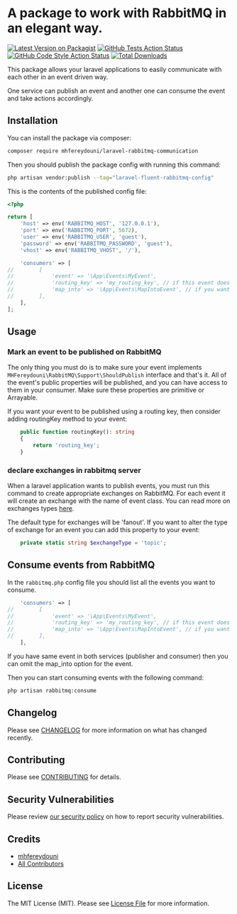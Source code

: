 # A package to work with RabbitMQ in an elegant way.

[![Latest Version on Packagist](https://img.shields.io/packagist/v/mhfereydouni/laravel-rabbitmq-communication.svg?style=flat-square)](https://packagist.org/packages/mhfereydouni/laravel-rabbitmq-communication)
[![GitHub Tests Action Status](https://img.shields.io/github/workflow/status/mhfereydouni/laravel-rabbitmq-communication/run-tests?label=tests)](https://github.com/mhfereydouni/laravel-rabbitmq-communication/actions?query=workflow%3Arun-tests+branch%3Amain)
[![GitHub Code Style Action Status](https://img.shields.io/github/workflow/statusmhfereydouni/laravel-rabbitmq-communication/Check%20&%20fix%20styling?label=code%20style)](https://github.com/mhfereydouni/laravel-rabbitmq-communication/actions?query=workflow%3A"Check+%26+fix+styling"+branch%3Amain)
[![Total Downloads](https://img.shields.io/packagist/dt/mhfereydouni/laravel-rabbitmq-communication.svg?style=flat-square)](https://packagist.org/packages/mhfereydouni/laravel-rabbitmq-communication)

This package allows your laravel applications to easily communicate with each other in an event driven way.

One service can publish an event and another one can consume the event and take actions accordingly.

## Installation

You can install the package via composer:

```bash
composer require mhfereydouni/laravel-rabbitmq-communication
```

Then you should publish the package config with running this command:

```bash
php artisan vendor:publish --tag="laravel-fluent-rabbitmq-config"
```

This is the contents of the published config file:

```php
<?php

return [
    'host' => env('RABBITMQ_HOST', '127.0.0.1'),
    'port' => env('RABBITMQ_PORT', 5672),
    'user' => env('RABBITMQ_USER', 'guest'),
    'password' => env('RABBITMQ_PASSWORD', 'guest'),
    'vhost' => env('RABBITMQ_VHOST', '/'),

    'consumers' => [
//        [
//            'event' => '\App\Events\MyEvent',
//            'routing_key' => 'my_routing_key', // if this event does not use routing key then remove this line
//            'map_into' => '\App\Events\MapIntoEvent', // if you want to use the same event then remove this line
//        ],
    ],
];
```

## Usage

### Mark an event to be published on RabbitMQ

The only thing you must do is to make sure your event implements `MHFereydouni\RabbitMQ\Support\ShouldPublish` interface
and that's it.
All of the event's public properties will be published, and you can have access to them in your consumer. Make sure these properties are primitive or Arrayable.

If you want your event to be published using a routing key, then consider adding routingKey method to your event:

```php
    public function routingKey(): string
    {
        return 'routing_key';
    }
```

### declare exchanges in rabbitmq server

When a laravel application wants to publish events, you must run this command to create appropriate exchanges on
RabbitMQ.
For each event it will create an exchange with the name of event class.
You can read more on exchanges types [here](https://www.rabbitmq.com/tutorials/amqp-concepts.html).

The default type for exchanges will be 'fanout'. If you want to alter the type of exchange for an event you can add this
property to your event:

```php
    private static string $exchangeType = 'topic';
```

## Consume events from RabbitMQ
In the `rabbitmq.php` config file you should list all the events you want to consume.

```php
    'consumers' => [
//        [
//            'event' => '\App\Events\MyEvent',
//            'routing_key' => 'my_routing_key', // if this event does not use routing key then remove this line
//            'map_into' => '\App\Events\MapIntoEvent', // if you want to use the same event then remove this line
//        ],
    ],
```
If you have same event in both services (publisher and consumer) then you can omit the map_into option for the event.

Then you can start consuming events with the following command:

```bash
php artisan rabbitmq:consume
```

## Changelog

Please see [CHANGELOG](CHANGELOG.md) for more information on what has changed recently.

## Contributing

Please see [CONTRIBUTING](https://github.com/spatie/.github/blob/main/CONTRIBUTING.md) for details.

## Security Vulnerabilities

Please review [our security policy](../../security/policy) on how to report security vulnerabilities.

## Credits

- [mhfereydouni](https://github.com/mhfereydouni)
- [All Contributors](../../contributors)

## License

The MIT License (MIT). Please see [License File](LICENSE.md) for more information.
